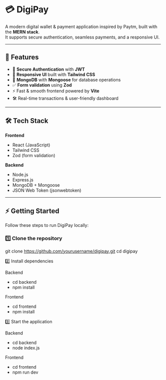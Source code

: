 # 💳 DigiPay

A modern digital wallet & payment application inspired by Paytm, built with the **MERN stack**.  
It supports secure authentication, seamless payments, and a responsive UI.

---

## 🚀 Features

- 🔐 **Secure Authentication** with **JWT**
- 📱 **Responsive UI** built with **Tailwind CSS**
- 📂 **MongoDB** with **Mongoose** for database operations
- ✅ **Form validation** using **Zod**
- ⚡ Fast & smooth frontend powered by **Vite**
- 🛠 Real-time transactions & user-friendly dashboard

---

## 🛠 Tech Stack

**Frontend**  
- React (JavaScript)  
- Tailwind CSS  
- Zod (form validation)  

**Backend**  
- Node.js  
- Express.js  
- MongoDB + Mongoose  
- JSON Web Token (jsonwebtoken)  

---

## ⚡ Getting Started

Follow these steps to run DigiPay locally:

### 1️⃣ Clone the repository

git clone https://github.com/yourusername/digipay.git
cd digipay

2️⃣ Install dependencies

Backend
- cd backend
- npm install

Frontend
- cd frontend
- npm install

3️⃣ Start the application

Backend
- cd backend
- node index.js

Frontend
- cd frontend
- npm run dev
